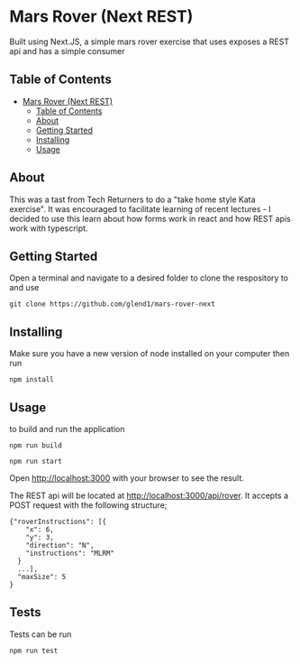 # Mars Rover (Next REST) 
Built using Next.JS, a simple mars rover exercise that uses exposes a REST api and has a simple consumer

## Table of Contents

- [Mars Rover (Next REST)](#mars-rover-next-rest)
  - [Table of Contents](#table-of-contents)
  - [About](#about)
  - [Getting Started](#getting-started)
  - [Installing](#installing)
  - [Usage](#usage)

## About
This was a tast from Tech Returners to do a "take home style Kata exercise". It was encouraged to facilitate learning of recent lectures - I decided to use this learn about how forms work in react and how REST apis work with typescript.

## Getting Started
Open a terminal and navigate to a desired folder to clone the respository to and use 
```
git clone https://github.com/glend1/mars-rover-next
```

## Installing
Make sure you have a new version of node installed on your computer then run

```
npm install
```

## Usage
to build and run the application

```
npm run build
```
```
npm run start
```

Open [http://localhost:3000](http://localhost:3000) with your browser to see the result.

The REST api will be located at [http://localhost:3000/api/rover](http://localhost:3000/api/rover). It accepts a POST request with the following structure;

```
{"roverInstructions": [{
    "x": 6, 
    "y": 3, 
    "direction": "N",
    "instructions": "MLRM"
  } 
  ...], 
  "maxSize": 5
}
```

## Tests
Tests can be run
```
npm run test
```